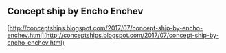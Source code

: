 ## Concept ship by Encho Enchev
  
  [http://conceptships.blogspot.com/2017/07/concept-ship-by-encho-enchev.html](http://conceptships.blogspot.com/2017/07/concept-ship-by-encho-enchev.html)